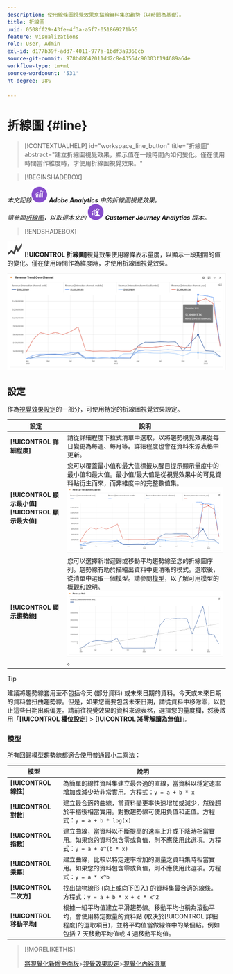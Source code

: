 ```yaml
---
description: 使用線條圖視覺效果來描繪資料集的趨勢（以時間為基礎）。
title: 折線圖
uuid: 0508ff29-43fe-4f3a-a5f7-051869271b55
feature: Visualizations
role: User, Admin
exl-id: d177b39f-add7-4011-977a-1bdf3a9368cb
source-git-commit: 978bd8642011dd2c8e43564c90303f194689a64e
workflow-type: tm+mt
source-wordcount: '531'
ht-degree: 98%

---
```


# 折線圖 {#line}

<!-- markdownlint-disable MD034 -->

>[!CONTEXTUALHELP]
>id="workspace_line_button"
>title="折線圖"
>abstract="建立折線圖視覺效果，顯示值在一段時間內如何變化。僅在使用時間當作維度時，才使用折線圖視覺效果。"

<!-- markdownlint-enable MD034 -->


>[!BEGINSHADEBOX]

_本文記錄_![AdobeAnalytics](/help/assets/icons/AdobeAnalytics.svg) _&#x200B;**Adobe Analytics** 中的折線圖視覺效果。_<br/>_請參閱[折線圖](https://experienceleague.adobe.com/zh-hant/docs/analytics-platform/using/cja-workspace/visualizations/line)，以取得本文的_ ![CustomerJourneyAnalytics](/help/assets/icons/CustomerJourneyAnalytics.svg) _&#x200B;**Customer Journey Analytics** 版本。_

>[!ENDSHADEBOX]

![GraphTrend](/help/assets/icons/GraphTrend.svg) **[!UICONTROL 折線圖]**&#x200B;視覺效果使用線條表示量度，以顯示一段期間的值的變化。僅在使用時間作為維度時，才使用折線圖視覺效果。

![折線圖視覺效果](assets/line-viz.png)


## 設定

作為[視覺效果設定](freeform-analysis-visualizations.md#settings)的一部分，可使用特定的折線圖視覺效果設定。

| 設定 | 說明 |
|---|---|
| **[!UICONTROL 詳細程度]** | 請從詳細程度下拉式清單中選取，以將趨勢視覺效果從每日變更為每週、每月等。詳細程度也會在資料來源表格中更新。 |
| **[!UICONTROL 顯示最小值]**<br/>**[!UICONTROL 顯示最大值&#x200B;]** | 您可以覆蓋最小值和最大值標籤以醒目提示顯示量度中的最小值和最大值。最小值/最大值是從視覺效果中的可見資料點衍生而來，而非維度中的完整數值集。<br/>![使用最小值和最大值標籤的覆蓋。](assets/min-max-labels.png) |
| **[!UICONTROL 顯示趨勢線]** | 您可以選擇新增迴歸或移動平均趨勢線至您的折線圖序列。趨勢線有助於描繪出資料中更清晰的模式。選取後，從清單中選取一個模型。請參閱[模型](#models)，以了解可用模型的概觀和說明。<br/>![線性趨勢線](assets/show-linear-trendline.png)。 |

>[!TIP]
>
>建議將趨勢線套用至不包括今天 (部分資料) 或未來日期的資料。今天或未來日期的資料會扭曲趨勢線。但是，如果您需要包含未來日期，請從資料中移除零，以防止這些日期出現偏差。請前往視覺效果的資料來源表格，選擇您的量度欄，然後啟用「**[!UICONTROL 欄位設定]** > **[!UICONTROL 將零解讀為無值]**」。



### 模型

所有回歸模型趨勢線都適合使用普通最小二乘法：

| 模型 | 說明 |
| --- | --- |
| **[!UICONTROL 線性]** | 為簡單的線性資料集建立最合適的直線，當資料以穩定速率增加或減少時非常實用。方程式：`y = a + b * x` |
| **[!UICONTROL 對數]** | 建立最合適的曲線，當資料變更率快速增加或減少，然後趨於平穩後相當實用。對數趨勢線可使用負值和正值。方程式：`y = a + b * log(x)` |
| **[!UICONTROL 指數]** | 建立曲線，當資料以不斷提高的速率上升或下降時相當實用。如果您的資料包含零或負值，則不應使用此選項。方程式：`y = a + e^(b * x)` |
| **[!UICONTROL 乘冪]** | 建立曲線，比較以特定速率增加的測量之資料集時相當實用。如果您的資料包含零或負值，則不應使用此選項。方程式：`y = a * x^b` |
| **[!UICONTROL 二次方]** | 找出拋物線形 (向上或向下凹入) 的資料集最合適的線條。方程式：`y = a + b * x + c * x^2` |
| **[!UICONTROL 移動平均]** | 根據一組平均值建立平滑趨勢線。移動平均也稱為滾動平均，會使用特定數量的資料點 (取決於[!UICONTROL 詳細程度]的選取項目)，並將平均值當做線條中的某個點。例如包括 7 天移動平均值或 4 週移動平均值。 |

>[!MORELIKETHIS]
>
>[將視覺化新增至面板](/help/analyze/analysis-workspace/visualizations/freeform-analysis-visualizations.md#add-visualizations-to-a-panel)
>&#x200B;>[視覺效果設定](/help/analyze/analysis-workspace/visualizations/freeform-analysis-visualizations.md#settings)
>&#x200B;>[視覺化內容選單](/help/analyze/analysis-workspace/visualizations/freeform-analysis-visualizations.md#context-menu)
>

